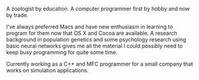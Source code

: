 A zoologist by education.
A computer programmer first by hobby and now by trade.

I've always preferred Macs and have new enthusiasm in learning to program for them now that OS X and Cocoa are available. A research background in population genetics and some psychology research using basic neural networks gives me all the material I could possibly need to keep busy programming for quite some time.

Currently working as a C++ and MFC programmer for a small company that works on simulation applications.
